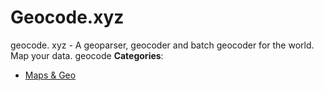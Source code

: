 # Geocode.xyz


geocode. xyz - A geoparser, geocoder and batch geocoder for the world. Map your data.  geocode
**Categories**:

- [Maps & Geo](https://github/awesome-apis/awesome-apis#maps-and-geo)



